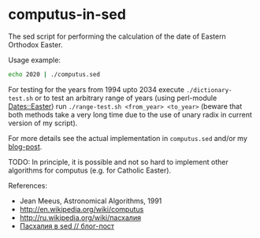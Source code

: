 # computus-in-sed

The sed script for performing the calculation of the date of Eastern Orthodox Easter.

Usage example:
```bash
echo 2020 | ./computus.sed
```

For testing for the years from 1994 upto 2034 execute `./dictionary-test.sh` or
to test an arbitrary range of years (using perl-module [Dates::Easter](dates-easter)) run
`./range-test.sh <from_year> <to_year>` (beware that both methods take a very long time due to
the use of unary radix in current version of my script).

For more details see the actual implementation in `computus.sed` and/or my [blog-post][computus-in-sed].

TODO: In principle, it is possible and not so hard to implement other
algorithms for computus (e.g. for Catholic Easter).

References:
- Jean Meeus, Astronomical Algorithms, 1991
- http://en.wikipedia.org/wiki/computus
- http://ru.wikipedia.org/wiki/пасхалия
- [Пасхалия в sed // блог-пост][computus-in-sed]

[computus-in-sed]: http://circiter.tk/blog_posts/computus-in-sed
[dates-easter]: http://search.cpan.org/dist/Date-Easter
